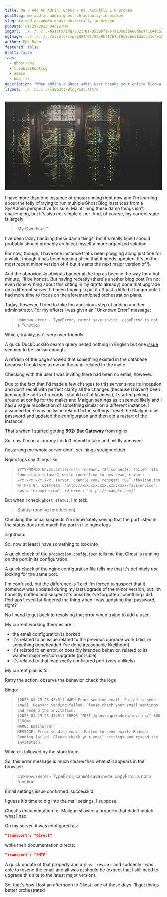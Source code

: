 ```yaml
---
title: Me - Add An Admin, Ghost - Oh, Actually I'm Broken
postSlug: me-add-an-admin-ghost-oh-actually-im-broken
slug: me-add-an-admin-ghost-oh-actually-im-broken
pubDate: 01/29/2023 04:12 PM
imgUrl: ../../../../assets/img/2023/01/9539bf1767a10c8cbe68daca41c4e1528b9cbead.jpeg
ogImage: ../../../../assets/img/2023/01/9539bf1767a10c8cbe68daca41c4e1528b9cbead.jpeg
author: Eph Baum
featured: false
draft: false
tags:
  - ghost-cms
  - troubleshooting
  - admin
  - bug-fix
description: "When adding a Ghost admin user breaks your entire blog—a sysadmin's tale of configuration chaos. Follow the debugging journey from mysterious 'copyError is not a function' to nginx 502 errors, all because of a simple Mailgun transport setting."
layout: ../../../../layouts/BlogPost.astro
---
```


![Featured Image](../../../../assets/img/2023/01/9539bf1767a10c8cbe68daca41c4e1528b9cbead.jpeg)

I have more than one instance of ghost running right now and I'm learning about the folly of trying to run multiple Ghost Blog instances from a SysAdmin perspective for sure. Maintaining these damn things isn't challenging, but it's also not simple either. And, of course, my current state is largely

> My Own Fault™

I've been lazily handling these damn things, but it's really time I should probably should probably architect myself a more organized solution.

For now, though, I have one instance that's been plugging along just fine for a while, though it has been barking at me that it needs updated. It's on the most recent minor version of 4 but it wants the next major version of 5.

And the obnoxiously obvious banner at the top as been in the way for a hot minute, I'll be honest. But having recently (there's another blog post I'm not even done writing about this sitting in my drafts already) done that upgrade on a different server, I'd been hoping to put it off just a little bit longer until I had more time to focus on the aforementioned orchestration plans.

Today, however, I tried to take the audacious step of adding another administrator. For my efforts I was given an "Unknown Error" message:

> `Unknown error - TypeError, cannot save invite. copyError is not a function`

Which, frankly, isn't very user friendly.

A quick DuckDuckGo search query netted nothing in English but one [issue](https://github.com/JuanF998/Ghost_ABP_Kraken/issues/9) seemed to be similar enough.

A refresh of the page showed that something existed in the database because I could see a row on the page related to the invite.

Checking with the user I was inviting there had been no email, however.

Due to the fact that I'd made a few changes to this server since its inception and don't recall with perfect clarity all the changes (because I haven't been keeping the sorts of records I should out of laziness), I started poking around at config for the mailer and Mailgun settings as it seemed likely and I had a vague recollection of something similar on a different instance. I assumed there was an issue related to the settings I reset the Mailgun user password and updated the configuration and then did a restart of the instance.

That's when I started getting **502: Bad Gateway** from nginx.

So, now I'm on a journey I didn't intend to take and mildly annoyed.

Restarting the whole server didn't set things straight either.

Nginx logs say things like:

> `YYYY/MM/DD hh:mm:ss\[error\] nnn#nnn: *24 connect() failed (111: Connection refused) while connecting to upstream, client: xxx.xxx.xxx.xxx, server: example.com, request: "GET /favicon.ico HTTP/2.0", upstream: "http://xxx.xxx.xxx.xxx:xxxx/favicon.ico", host: "example.com", referrer: "https://example.com/"`

But when I check `ghost status`, I'm told:

> Status: running (production)

Checking the usual suspects I'm immediately seeing that the port listed in the status does not match the port in the nginx logs

:lightbulb:

So, now at least I have something to look into

A quick check of the `production.config.json` tells me that Ghost is running on the port in its configuration.

A quick check of the nginx configuration file tells me that it's definitely _not_ looking for the same port.

I'm confused, but the difference is 1 and I'm forced to suspect that it somehow was updated during my last upgrade of the minor version, but I'm honestly baffled and suspect it's possible I've forgotten something I did. Perhaps I even fat fingered the thing when I was updating that password, right?

No I need to get back to resolving that error when trying to add a user.

My current working theories are:

* the email configuration is borked
* it's related to an issue related to the previous upgrade work I did, or something boneheaded I've done (reasonable likelihood)
* it's related to an error, or possibly intended behavior, related to its wanted major version upgrade (possible)
* it's related to that incorrectly configured port (very unlikely)

My current plan is to:

Retry the action, observe the behavior, check the logs

Bingo:

> `[2023-01-29 23:43:51] WARN Error sending email: Failed to send email. Reason: Sending failed. Please check your email settings and resend the invitation.`  
> `[2023-01-29 23:43:51] ERROR "POST /ghost/api/admin/invites/" 500 1156ms`  
> `NAME: EmailError`  
> `MESSAGE: Error sending email: Failed to send email. Reason: Sending failed. Please check your email settings and resend the invitation.`

Which is followed by the stacktrace.

So, this error message is much clearer than what still appears in the browser:

> Unknown error - TypeError, cannot save invite. copyError is not a function

Email settings issue confirmed :successkid:

I guess it's time to dig into the mail settings, I suppose.

Ghost's documentation for Mailgun showed a property that didn't match what I had.

On my server, it was configured as:

```json
"transport": "Direct"
```

while their documentation directs:

```json
"transport": "SMTP"
```

A quick update of that property and a `ghost restart` and suddenly I was able to resend the email and all was at should be (expect that I still need to upgrade this site to the latest major version).

So, that's how I lost an afternoon to Ghost- one of these days I'll get things better orchestrated
